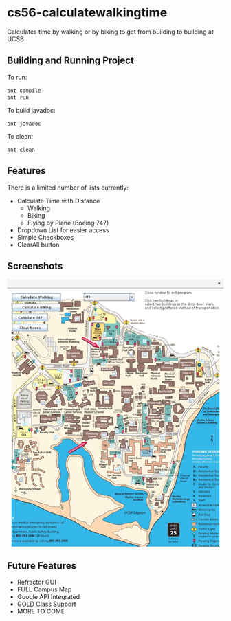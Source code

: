 # cs56-calculatewalkingtime

Calculates time by walking or by biking to get from building to building at UCSB

## Building and Running Project
To run:
```
ant compile
ant run
```
To build javadoc:
```
ant javadoc
```
To clean:
```
ant clean
```

## Features
There is a limited number of lists currently:
* Calculate Time with Distance
  * Walking
  * Biking
  * Flying by Plane (Boeing 747)
* Dropdown List for easier access
* Simple Checkboxes
* ClearAll button

## Screenshots

![Screenshot 1](images/screenshot.png?raw=true)

## Future Features
* Refractor GUI
* FULL Campus Map
* Google API Integrated
* GOLD Class Support
* MORE TO COME